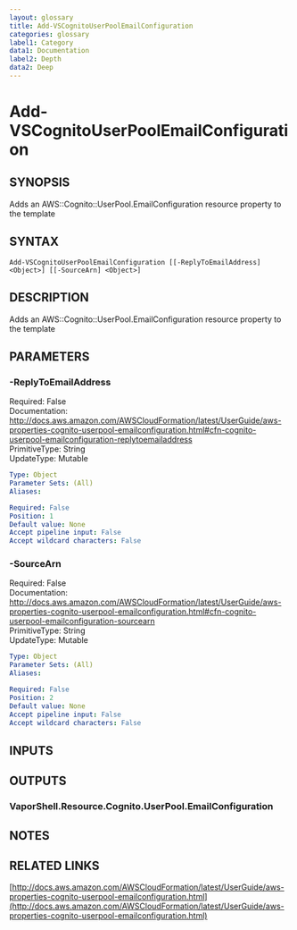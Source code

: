 ```yaml
---
layout: glossary
title: Add-VSCognitoUserPoolEmailConfiguration
categories: glossary
label1: Category
data1: Documentation
label2: Depth
data2: Deep
---
```


# Add-VSCognitoUserPoolEmailConfiguration

## SYNOPSIS
Adds an AWS::Cognito::UserPool.EmailConfiguration resource property to the template

## SYNTAX

```
Add-VSCognitoUserPoolEmailConfiguration [[-ReplyToEmailAddress] <Object>] [[-SourceArn] <Object>]
```

## DESCRIPTION
Adds an AWS::Cognito::UserPool.EmailConfiguration resource property to the template

## PARAMETERS

### -ReplyToEmailAddress
Required: False    
Documentation: http://docs.aws.amazon.com/AWSCloudFormation/latest/UserGuide/aws-properties-cognito-userpool-emailconfiguration.html#cfn-cognito-userpool-emailconfiguration-replytoemailaddress    
PrimitiveType: String    
UpdateType: Mutable

```yaml
Type: Object
Parameter Sets: (All)
Aliases: 

Required: False
Position: 1
Default value: None
Accept pipeline input: False
Accept wildcard characters: False
```

### -SourceArn
Required: False    
Documentation: http://docs.aws.amazon.com/AWSCloudFormation/latest/UserGuide/aws-properties-cognito-userpool-emailconfiguration.html#cfn-cognito-userpool-emailconfiguration-sourcearn    
PrimitiveType: String    
UpdateType: Mutable

```yaml
Type: Object
Parameter Sets: (All)
Aliases: 

Required: False
Position: 2
Default value: None
Accept pipeline input: False
Accept wildcard characters: False
```

## INPUTS

## OUTPUTS

### VaporShell.Resource.Cognito.UserPool.EmailConfiguration

## NOTES

## RELATED LINKS

[http://docs.aws.amazon.com/AWSCloudFormation/latest/UserGuide/aws-properties-cognito-userpool-emailconfiguration.html](http://docs.aws.amazon.com/AWSCloudFormation/latest/UserGuide/aws-properties-cognito-userpool-emailconfiguration.html)


